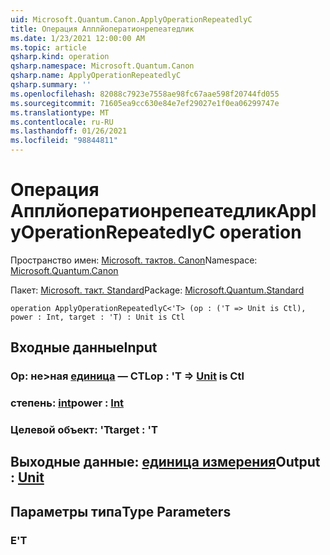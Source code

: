 ```yaml
---
uid: Microsoft.Quantum.Canon.ApplyOperationRepeatedlyC
title: Операция Апплйоператионрепеатедлик
ms.date: 1/23/2021 12:00:00 AM
ms.topic: article
qsharp.kind: operation
qsharp.namespace: Microsoft.Quantum.Canon
qsharp.name: ApplyOperationRepeatedlyC
qsharp.summary: ''
ms.openlocfilehash: 82088c7923e7558ae98fc67aae598f20744fd055
ms.sourcegitcommit: 71605ea9cc630e84e7ef29027e1f0ea06299747e
ms.translationtype: MT
ms.contentlocale: ru-RU
ms.lasthandoff: 01/26/2021
ms.locfileid: "98844811"
---
```

# <a name="applyoperationrepeatedlyc-operation"></a><span data-ttu-id="2c474-102">Операция Апплйоператионрепеатедлик</span><span class="sxs-lookup"><span data-stu-id="2c474-102">ApplyOperationRepeatedlyC operation</span></span>

<span data-ttu-id="2c474-103">Пространство имен: [Microsoft. тактов. Canon](xref:Microsoft.Quantum.Canon)</span><span class="sxs-lookup"><span data-stu-id="2c474-103">Namespace: [Microsoft.Quantum.Canon](xref:Microsoft.Quantum.Canon)</span></span>

<span data-ttu-id="2c474-104">Пакет: [Microsoft. такт. Standard](https://nuget.org/packages/Microsoft.Quantum.Standard)</span><span class="sxs-lookup"><span data-stu-id="2c474-104">Package: [Microsoft.Quantum.Standard](https://nuget.org/packages/Microsoft.Quantum.Standard)</span></span>




```qsharp
operation ApplyOperationRepeatedlyC<'T> (op : ('T => Unit is Ctl), power : Int, target : 'T) : Unit is Ctl
```


## <a name="input"></a><span data-ttu-id="2c474-105">Входные данные</span><span class="sxs-lookup"><span data-stu-id="2c474-105">Input</span></span>

### <a name="op--t--unit--is-ctl"></a><span data-ttu-id="2c474-106">Op: не>ная [единица](xref:microsoft.quantum.lang-ref.unit)  — CTL</span><span class="sxs-lookup"><span data-stu-id="2c474-106">op : 'T => [Unit](xref:microsoft.quantum.lang-ref.unit)  is Ctl</span></span>




### <a name="power--int"></a><span data-ttu-id="2c474-107">степень: [int](xref:microsoft.quantum.lang-ref.int)</span><span class="sxs-lookup"><span data-stu-id="2c474-107">power : [Int](xref:microsoft.quantum.lang-ref.int)</span></span>




### <a name="target--t"></a><span data-ttu-id="2c474-108">Целевой объект: 'T</span><span class="sxs-lookup"><span data-stu-id="2c474-108">target : 'T</span></span>





## <a name="output--unit"></a><span data-ttu-id="2c474-109">Выходные данные: [единица измерения](xref:microsoft.quantum.lang-ref.unit)</span><span class="sxs-lookup"><span data-stu-id="2c474-109">Output : [Unit](xref:microsoft.quantum.lang-ref.unit)</span></span>



## <a name="type-parameters"></a><span data-ttu-id="2c474-110">Параметры типа</span><span class="sxs-lookup"><span data-stu-id="2c474-110">Type Parameters</span></span>

### <a name="t"></a><span data-ttu-id="2c474-111">Е</span><span class="sxs-lookup"><span data-stu-id="2c474-111">'T</span></span>

